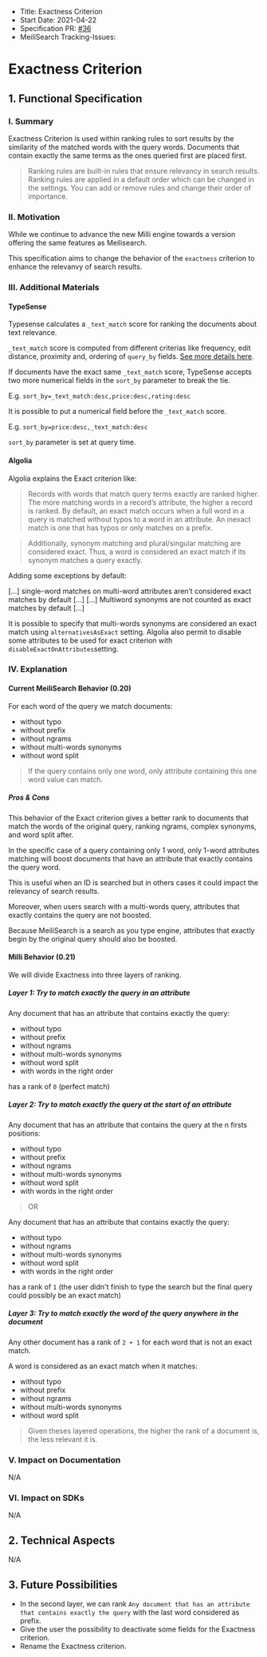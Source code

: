 - Title: Exactness Criterion
- Start Date: 2021-04-22
- Specification PR: [#36](https://github.com/meilisearch/specifications/pull/36)
- MeiliSearch Tracking-Issues:

# Exactness Criterion

## 1. Functional Specification

### I. Summary

Exactness Criterion is used within ranking rules to sort results by the similarity of the matched words with the query words. Documents that contain exactly the same terms as the ones queried first are placed first.

> Ranking rules are built-in rules that ensure relevancy in search results. Ranking rules are applied in a default order which can be changed in the settings. You can add or remove rules and change their order of importance.

### II. Motivation

While we continue to advance the new Milli engine towards a version offering the same features as Meilisearch.

This specification aims to change the behavior of the `exactness` criterion to enhance the relevanvy of search results.

### III. Additional Materials

#### TypeSense

Typesense calculates a `_text_match` score for ranking the documents about text relevance.

`_text_match` score is computed from different criterias like frequency, edit distance, proximity and, ordering of `query_by` fields. [See more details here](https://typesense.org/docs/0.19.0/guide/ranking-and-relevance.html#text-match-score).

If documents have the exact same `_text_match` score, TypeSense accepts two more numerical fields in the `sort_by` parameter to break the tie.

E.g. ```sort_by=_text_match:desc,price:desc,rating:desc```

It is possible to put a numerical field before the `_text_match` score.

E.g. ```sort_by=price:desc,_text_match:desc```

```sort_by``` parameter is set at query time.

#### Algolia

Algolia explains the Exact criterion like:

> Records with words that match query terms exactly are ranked higher. The more matching words in a record’s attribute, the higher a record is ranked. By default, an exact match occurs when a full word in a query is matched without typos to a word in an attribute. An inexact match is one that has typos or only matches on a prefix.

> Additionally, synonym matching and plural/singular matching are considered exact. Thus, a word is considered an exact match if its synonym matches a query exactly.

Adding some exceptions by default:

[...] single-word matches on multi-word attributes aren’t considered exact matches by default [...]
[...] Multiword synonyms are not counted as exact matches by default [...]

It is possible to specify that multi-words synonyms are considered an exact match using `alternativesAsExact` setting. Algolia also permit to disable some attributes to be used for exact criterion with `disableExactOnAttributes`setting.

### IV. Explanation

#### Current MeiliSearch Behavior (0.20)

For each word of the query we match documents:

- without typo
- without prefix
- without ngrams
- without multi-words synonyms
- without word split

> If the query contains only one word, only attribute containing this one word value can match.

##### Pros & Cons

This behavior of the Exact criterion gives a better rank to documents that match the words of the original query, ranking ngrams, complex synonyms, and word split after.

In the specific case of a query containing only 1 word, only 1-word attributes matching will boost documents that have an attribute that exactly contains the query word.

This is useful when an ID is searched but in others cases it could impact the relevancy of search results.

Moreover, when users search with a multi-words query, attributes that exactly contains the query are not boosted.

Because MeiliSearch is a search as you type engine, attributes that exactly begin by the original query should also be boosted.

#### Milli Behavior (0.21)

We will divide Exactness into three layers of ranking.

##### Layer 1: Try to match exactly the query in an attribute

Any document that has an attribute that contains exactly the query:

- without typo
- without prefix
- without ngrams
- without multi-words synonyms
- without word split
- with words in the right order

has a rank of `0` (perfect match)

##### Layer 2: Try to match exactly the query at the start of an attribute

Any document that has an attribute that contains the query at the n firsts positions:

- without typo
- without prefix
- without ngrams
- without multi-words synonyms
- without word split
- with words in the right order

> OR

Any document that has an attribute that contains exactly the query:

- without typo
- without ngrams
- without multi-words synonyms
- without word split
- with words in the right order

has a rank of `1` (the user didn't finish to type the search but the final query could possibly be an exact match)

##### Layer 3: Try to match exactly the word of the query anywhere in the document

Any other document has a rank of `2 + 1` for each word that is not an exact match.

A word is considered as an exact match when it matches:

- without typo
- without prefix
- without ngrams
- without multi-words synonyms
- without word split

> Given theses layered operations, the higher the rank of a document is, the less relevant it is.

### V. Impact on Documentation

N/A

### VI. Impact on SDKs
N/A

## 2. Technical Aspects
N/A

## 3. Future Possibilities

- In the second layer, we can rank `Any document that has an attribute that contains exactly the query` with the last word considered as prefix.
- Give the user the possibility to deactivate some fields for the Exactness criterion.
- Rename the Exactness criterion.